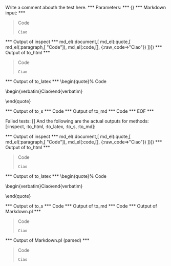Write a comment abouth the test here.
*** Parameters: ***
{}
*** Markdown input: ***
> Code
>
>     Ciao
*** Output of inspect ***
md_el(:document,[	md_el(:quote,[
		md_el(:paragraph,[	"Code"]),
		md_el(:code,[], {:raw_code=>"Ciao"})
	])])
*** Output of to_html ***
<blockquote
      ><p>Code</p
      ><pre
        ><code>Ciao</code
      ></pre
    ></blockquote
  >
*** Output of to_latex ***
\begin{quote}%
Code

\begin{verbatim}Ciao\end{verbatim}

\end{quote}

*** Output of to_s ***
Code
*** Output of to_md ***
Code
*** EOF ***




Failed tests:   [] 
And the following are the actual outputs for methods:
   [:inspect, :to_html, :to_latex, :to_s, :to_md]:


*** Output of inspect ***
md_el(:document,[	md_el(:quote,[
		md_el(:paragraph,[	"Code"]),
		md_el(:code,[], {:raw_code=>"Ciao"})
	])])
*** Output of to_html ***
<blockquote
      ><p>Code</p
      ><pre
        ><code>Ciao</code
      ></pre
    ></blockquote
  >
*** Output of to_latex ***
\begin{quote}%
Code

\begin{verbatim}Ciao\end{verbatim}

\end{quote}

*** Output of to_s ***
Code
*** Output of to_md ***
Code
*** Output of Markdown.pl ***
<blockquote>
  <p>Code</p>

<pre><code>Ciao
</code></pre>
</blockquote>

*** Output of Markdown.pl (parsed) ***
<blockquote>
 <p>Code</p
      >
<pre
        ><code>Ciao
</code
      ></pre
      >
</blockquote
  >